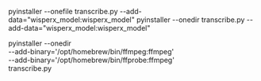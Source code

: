 pyinstaller --onefile transcribe.py --add-data="wisperx_model:wisperx_model"
pyinstaller --onedir transcribe.py --add-data="wisperx_model:wisperx_model"

pyinstaller --onedir \
  --add-binary='/opt/homebrew/bin/ffmpeg:ffmpeg' \
  --add-binary='/opt/homebrew/bin/ffprobe:ffmpeg' \
  transcribe.py